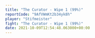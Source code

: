 ```yaml
---
title: "The Curator - Wipe 1 (99%)"
reportCode: "9AfVWmKt2b34yk8h"
player: "Stifmeister"
fight: "The Curator - Wipe 1 (99%)"
date: 2021-10-09T12:54:48.063000+00:00
---
```

